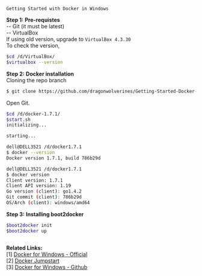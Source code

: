 ```
Getting Started with Docker in Windows
```
<b>Step 1:</b> <b>Pre-requistes</b> <br>
-- Git (it must be latest)<br>
-- VirtualBox <br>
If using old version, upgrade to <code>VirtualBox 4.3.30</code> <br>
To check the version,
```sh
$cd /d/VirtualBox/
$virtualbox --version
```
<b>Step 2:</b> <b>Docker installation</b><br>
Cloning the repo branch
```sh
$ git clone https://github.com/dragonwolverines/Getting-Started-Docker-Win.git --branch docker-1.7.1 --single-branch
```
Open Git.
```sh
$cd /d/docker-1.7.1/
$start.sh
initializing...

starting...

dell@DELL3521 /d/docker1.7.1
$ docker --version
Docker version 1.7.1, build 786b29d

dell@DELL3521 /d/docker1.7.1
$ docker version
Client version: 1.7.1
Client API version: 1.19
Go version (client): go1.4.2
Git commit (client): 786b29d
OS/Arch (client): windows/amd64
```
<b>Step 3:</b> <b>Installing boot2docker</b><br>
```sh
$boot2docker init
$boot2docker up
```
```
```
<b>Related Links:</b><br>
[1] <a href="https://docs.docker.com/installation/windows/">Docker for Windows - Official</a><br>
[2] <a href="http://odewahn.github.io/docker-jumpstart">Docker Jumpstart</a><br>
[3] <a href="https://github.com/boot2docker/windows-installer">Docker for Windows - Github</a><br>